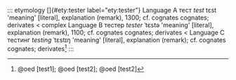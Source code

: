 ::: etymology
[]{#ety:tester label="ety:tester"} Language A тест *test* tɛst 'meaning'
\[literal\], explanation (remark), 1300; cf. cognates cognates;
derivates \< complex Language B тестер *tester* ˈtɛstə 'meaning'
\[literal\], explanation (remark), 1100; cf. cognates cognates;
derivates \< Language C тестинг *testing* ˈtɛstɪŋ 'meaning' \[literal\],
explanation (remark); cf. cognates cognates; derivates[^1]
:::

[^1]: @oed [test1]; @oed [test2]; @oed [test2]

